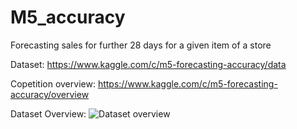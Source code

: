 # M5_accuracy

Forecasting sales for further 28 days for a given item of a store

Dataset: https://www.kaggle.com/c/m5-forecasting-accuracy/data

Copetition overview: https://www.kaggle.com/c/m5-forecasting-accuracy/overview

Dataset Overview:
![Dataset overview](https://github.com/Deshram/M5-accuracy/screenshots/Dataset_overview.png?raw=true)

